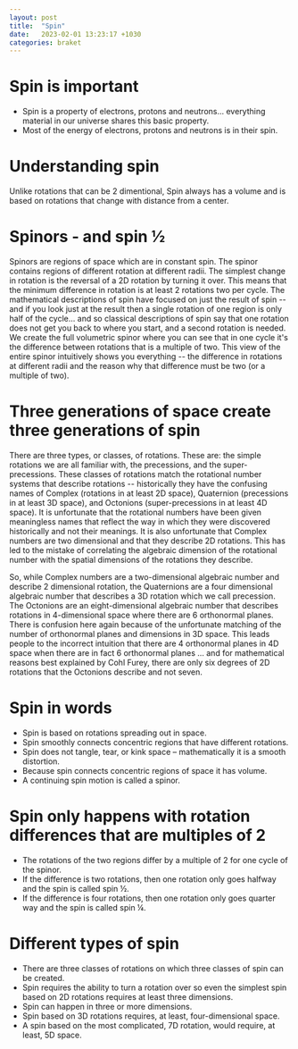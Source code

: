 ```yaml
---
layout: post
title:  "Spin"
date:   2023-02-01 13:23:17 +1030
categories: braket
---
```


# Spin is important
- Spin is a property of electrons, protons and neutrons… everything material in our universe shares this basic property. 
- Most of the energy of electrons, protons and neutrons is in their spin.  

# Understanding spin
Unlike rotations that can be 2 dimentional, Spin always has a volume and is based on rotations that change with distance from a center.

# Spinors - and spin ½
Spinors are regions of space which are in constant spin. The spinor contains regions of different rotation at different radii. The simplest change in rotation is the reversal of a 2D rotation by turning it over. This means that the minimum difference in rotation is at least 2 rotations two per cycle. The mathematical descriptions of spin have focused on just the result of spin -- and if you look just at the result then a single rotation of one region is only half of the cycle... and so classical descriptions of spin say that one rotation does not get you back to where you start, and a second rotation is needed. We create the full volumetric spinor where you can see that in one cycle it's the difference between rotations that is a multiple of two. This view of the entire spinor intuitively shows you everything -- the difference in rotations at different radii and the reason why that difference must be two (or a multiple of two).

# Three generations of space create three generations of spin
There are three types, or classes, of rotations. These are: the simple rotations we are all familiar with, the precessions, and the super-precessions. These classes of rotations match the rotational number systems that describe rotations -- historically they have the confusing names of Complex (rotations in at least 2D space), Quaternion (precessions in at least 3D space), and Octonions (super-precessions in at least 4D space). It is unfortunate that the rotational numbers have been given meaningless names that reflect the way in which they were discovered historically and not their meanings. It is also unfortunate that Complex numbers are two dimensional and that they describe 2D rotations. This has led to the mistake of correlating the algebraic dimension of the rotational number with the spatial dimensions of the rotations they describe.

So, while Complex numbers are a two-dimensional algebraic number and describe 2 dimensional rotation, the Quaternions are a four dimensional algebraic number that describes a 3D rotation which we call precession. The Octonions are an eight-dimensional algebraic number that describes rotations in 4-dimensional space where there are 6 orthonormal planes. There is confusion here again because of the unfortunate matching of the number of orthonormal planes and dimensions in 3D space. This leads people to the incorrect intuition that there are 4 orthonormal planes in 4D space when there are in fact 6 orthonormal planes ... and for mathematical reasons best explained by Cohl Furey, there are only six degrees of 2D rotations that the Octonions describe and not seven.

# Spin in words
- Spin is based on rotations spreading out in space.
- Spin smoothly connects concentric regions that have different rotations.
- Spin does not tangle, tear, or kink space – mathematically it is a smooth distortion.
- Because spin connects concentric regions of space it has volume.
- A continuing spin motion is called a spinor.


# Spin only happens with rotation differences that are multiples of 2
- The rotations of the two regions differ by a multiple of 2 for one cycle of the spinor. 
- If the difference is two rotations, then one rotation only goes halfway and the spin is called spin ½. 
- If the difference is four rotations, then one rotation only goes quarter way and the spin is called spin ¼. 

# Different types of spin
- There are three classes of rotations on which three classes of spin can be created.
- Spin requires the ability to turn a rotation over so even the simplest spin based on 2D rotations requires at least three dimensions.
- Spin can happen in three or more dimensions.
- Spin based on 3D rotations requires, at least, four-dimensional space.
- A spin based on the most complicated, 7D rotation, would require, at least, 5D space.
